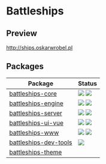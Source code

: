 Battleships
===========

## Preview

http://ships.oskarwrobel.pl

## Packages

<table>
<thead>
    <tr>
        <th>Package</th>
        <th>Status</th>
    </tr>
</thead>
<tbody>
    <tr>
        <td>
            <a href="https://github.com/ships-online/battleships-core">battleships-core</a>
        </td>
        <td>
            <a href="https://travis-ci.org/ships-online/battleships-core"><img src="https://travis-ci.org/ships-online/battleships-core.svg?branch=master"></a>
            <a href="https://codecov.io/gh/ships-online/battleships-core"><img src="https://codecov.io/gh/ships-online/battleships-core/branch/master/graph/badge.svg" /></a>
        </td>
    </tr>
    <tr>
        <td>
            <a href="https://github.com/ships-online/battleships-engine">battleships-engine</a>
        </td>
        <td>
            <a href="https://travis-ci.org/ships-online/battleships-engine"><img src="https://travis-ci.org/ships-online/battleships-engine.svg?branch=master"></a>
            <a href="https://codecov.io/gh/ships-online/battleships-engine"><img src="https://codecov.io/gh/ships-online/battleships-engine/branch/master/graph/badge.svg" /></a>
        </td>
    </tr>
    <tr>
        <td>
            <a href="https://github.com/ships-online/battleships-server">battleships-server</a>
        </td>
        <td>
            <a href="https://travis-ci.org/ships-online/battleships-server"><img src="https://travis-ci.org/ships-online/battleships-server.svg?branch=master"></a>
            <a href="https://lima.codeclimate.com/github/ships-online/battleships-server/coverage"><img src="https://lima.codeclimate.com/github/ships-online/battleships-server/badges/coverage.svg"></a>
        </td>
    </tr>
    <tr>
        <td>
            <a href="https://github.com/ships-online/battleships-ui-vue">battleships-ui-vue</a>
        </td>
        <td>
            <a href="https://travis-ci.org/ships-online/battleships-ui-vue"><img src="https://travis-ci.org/ships-online/battleships-ui-vue.svg?branch=master"></a>
            <a href="https://codecov.io/gh/ships-online/battleships-ui-vue"><img src="https://codecov.io/gh/ships-online/battleships-ui-vue/branch/master/graph/badge.svg" /></a>
        </td>
    </tr>
    <tr>
        <td>
            <a href="https://github.com/ships-online/battleships-www">battleships-www</a>
        </td>
        <td>
            <a href="https://travis-ci.org/ships-online/battleships-www"><img src="https://travis-ci.org/ships-online/battleships-www.svg?branch=master"></a>
            <a href="https://codecov.io/gh/ships-online/battleships-www"><img src="https://codecov.io/gh/ships-online/battleships-www/branch/master/graph/badge.svg" /></a>
        </td>
    </tr>
    <tr>
        <td>
            <a href="https://github.com/ships-online/battleships-dev-tools">battleships-dev-tools</a>
        </td>
        <td>
            <a href="https://travis-ci.org/ships-online/battleships-dev-tools"><img src="https://travis-ci.org/ships-online/battleships-dev-tools.svg?branch=master"></a>
        </td>
    </tr>
    <tr>
        <td>
            <a href="https://github.com/ships-online/battleships-theme">battleships-theme</a>
        </td>
        <td>
            &nbsp;
        </td>
    </tr>
</tbody>
</table>
